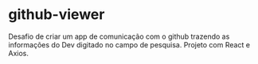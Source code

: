 # github-viewer
Desafio de criar um app de comunicação com o github trazendo as informações do Dev digitado no campo de pesquisa. Projeto com React e Axios.
